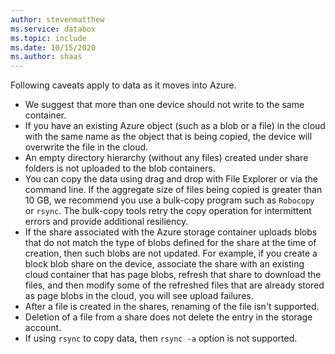 ```yaml
---
author: stevenmatthew
ms.service: databox  
ms.topic: include
ms.date: 10/15/2020
ms.author: shaas
---
```


Following caveats apply to data as it moves into Azure.

- We suggest that more than one device should not write to the same container.
- If you have an existing Azure object (such as a blob or a file) in the cloud with the same name as the object that is being copied, the device will overwrite the file in the cloud.
- An empty directory hierarchy (without any files) created under share folders is not uploaded to the blob containers.
- You can copy the data using drag and drop with File Explorer or via the command line. If the aggregate size of files being copied is greater than 10 GB, we recommend you use a bulk-copy program such as `Robocopy` or `rsync`. The bulk-copy tools retry the copy operation for intermittent errors and provide additional resiliency.
- If the share associated with the Azure storage container uploads blobs that do not match the type of blobs defined for the share at the time of creation, then such blobs are not updated. For example, if you create a block blob share on the device, associate the share with an existing cloud container that has page blobs, refresh that share to download the files, and then modify some of the refreshed files that are already stored as page blobs in the cloud, you will see upload failures.
- After a file is created in the shares, renaming of the file isn't supported.
- Deletion of a file from a share does not delete the entry in the storage account.
- If using `rsync` to copy data, then `rsync -a` option is not supported.
